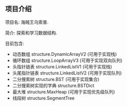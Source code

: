## 项目介绍

项目名: 海贼王乌索普.

简介: 探索和学习数据结构.

目前包含:

  - 动态数组 structure.DynamicArrayV2 (可用于实现栈)
  - 循环数组 structure.LoopArrayV3 (可用于实现双向队列)
  - 头指针链表 structure.LinkedListV1 (可用于实现栈)
  - 头尾指针链表 structure.LinkedListV2 (可用于实现队列)
  - 二分搜索树 structure.BST (可用于实现集合)
  - 二分搜索树实现的字典 structure.BSTDict
  - 最大堆 structure.MaxHeap (可用于实现优先级队列)
  - 线段树 structure.SegmentTree
